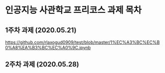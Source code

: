 # 인공지능 사관학교 프리코스 과제 목차

## 1주차 과제 (2020.05.21)
https://github.com/rlaxogud0909/test/blob/master/1%EC%A3%BC%EC%B0%A8%EA%B3%BC%EC%A0%9C.ipynb
## 2주차 과제 (2020.05.28)
